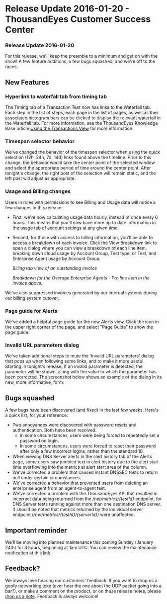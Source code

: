# Release Update 2016-01-20 - ThousandEyes Customer Success Center

### Release Update 2016-01-20

For this release, we'll keep the preamble to a minimum and get on with the show!  A few feature additions, a few bugs squashed, and we're off to the races.

## New Features

### Hyperlink to waterfall tab from timing tab

The Timing tab of a Transaction Test now has links to the Waterfall tab.  Each step in the list of steps, each page in the list of pages, as well as their associated histogram bars can be clicked to display the relevant waterfall in the Waterfall tab. For more information, see the ThousandEyes Knowledge Base article [Using the Transactions View](https://success.thousandeyes.com/ViewArticle?articleIdParam=kA0E0000000CmmnKAC) for more information.

### Timespan selector behavior

We've changed the behavior of the timespan selector when using the quick selection \(12h, 24h, 7d, 14d\) links found above the timeline.  Prior to this change, the behavior would take the center point of the selected window and select the appropriate period of time around the center point.  After tonight's change, the right post of the selection will remain static, and the left post will adjust as appropriate.

### Usage and Billing changes

Users in roles with permissions to see Billing and Usage data will notice a few changes in this release:

* First, we're now calculating usage data hourly, instead of once every 6 hours. This means that you'll now have more up to date information in the usage tab of account settings at any given time.
* Second, for those with access to billing information, you'll be able to access a breakdown of each invoice. Click the View Breakdown link to open a dialog where you can view a breakdown of each line item, breaking down cloud usage by Account Group, Test type, or Test, and Enterprise Agent usage by Account Group.

  
  _Billing tab view of an outstanding invoice_

  
  _Breakdown for the Overage Enterprise Agents - Pro line item in the invoice above._

We've also suppressed invoices generated by our internal systems during our billing system cutover.

### Page guide for Alerts

We've added a helpful page guide for the new Alerts view.  Click the  icon in the upper right corner of the page, and select "Page Guide" to show the page guide.

### Invalid URL parameters dialog

We've taken additional steps to mute the 'Invalid URL parameters' dialog that pops up when following some links, and to make it more useful.  Starting in tonight's release, if an invalid parameter is detected, the parameter will be shown, along with the value to which the parameter has been corrected.  The screenshot below shows an example of the dialog in its new, more informative, form:

## Bugs squashed

A few bugs have been discovered \(and fixed\) in the last few weeks.  Here's a quick list, for your reference:

* Two annoyances were discovered with password resets and authentication.  Both have been resolved.
  * in some circumstances, users were being forced to repeatedly set a password on login. 
  * In some circumstances, users were forced to reset their password after only a few incorrect logins, rather than the standard 10.
* When viewing DNS Server alerts in the alert history tab of the Alerts page, some users saw jumbled text in alert history due to the alert start time overflowing into the metrics at alert start area of the column.
* We've corrected a problem that caused instant DNSSEC tests to return null under certain circumstances.
* We've corrected a behavior that prevented users from deleting an enterprise agent from an agent-to-agent test.  
* We've corrected a problem with the ThousandEyes API that resulted in incorrect data being returned from the _/net/metrics/{testId}_ endpoint, for DNS Server tests running against more than one destination DNS server.  It should be noted that metrics returned by the individual server endpoint \(_/net/metrics/{testId}/{serverId}\)_ were unaffected.

## Important reminder

We'll be moving into planned maintenance this coming Sunday \(January 24th\) for 3 hours, beginning at 1am UTC.  You can review the maintenance notification at this [link](https://success.thousandeyes.com/ViewArticle?articleIdParam=kA0E0000000CmrAKAS).

## Feedback?

We always love hearing our customers' feedback.  If you want to drop us a goofy networking joke \(ever hear the one about the UDP packet going into a bar?\), or make a comment on the product, or on these release notes, please [drop us a note](mailto:support@thousandeyes.com?subject=2016-01-20+release+update).  Feedback is always welcome!

